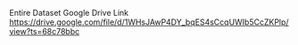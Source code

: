 Entire Dataset Google Drive Link
https://drive.google.com/file/d/1WHsJAwP4DY_bqES4sCcqUWIb5CcZKPlp/view?ts=68c78bbc
